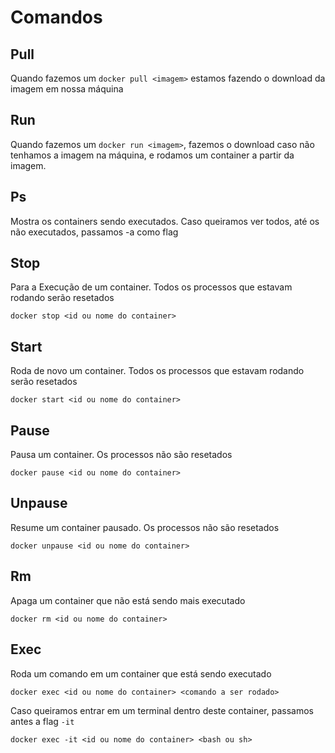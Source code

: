 # Comandos

## Pull

Quando fazemos um `docker pull <imagem>` estamos fazendo o download da imagem em nossa máquina

## Run

Quando fazemos um `docker run <imagem>`, fazemos o download caso não tenhamos a imagem na máquina,
e rodamos um container a partir da imagem.

## Ps

Mostra os containers sendo executados. Caso queiramos ver todos, até os não executados, passamos -a como flag

## Stop

Para a Execução de um container. Todos os processos que estavam rodando serão resetados

	docker stop <id ou nome do container>

## Start

Roda de novo um container. Todos os processos que estavam rodando serão resetados

	docker start <id ou nome do container>

## Pause

Pausa um container. Os processos não são resetados

	docker pause <id ou nome do container>

## Unpause

Resume um container pausado. Os processos não são resetados

	docker unpause <id ou nome do container> 

## Rm

Apaga um container que não está sendo mais executado

	docker rm <id ou nome do container>

## Exec

Roda um comando em um container que está sendo executado

	docker exec <id ou nome do container> <comando a ser rodado> 

Caso queiramos entrar em um terminal dentro deste container, passamos antes a flag `-it`

	docker exec -it <id ou nome do container> <bash ou sh> 

